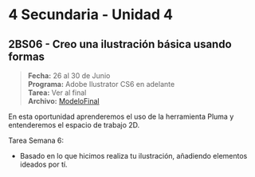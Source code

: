 # 4 Secundaria - Unidad 4

<div class="currentTheme">

## 2BS06 - Creo una ilustración básica usando formas

> **Fecha:** 26 al 30 de Junio<br> **Programa:** Adobe Ilustrator CS6 en adelante<br> **Tarea:** Ver al final<br> **Archivo:** [ModeloFinal](https://github.com/israelcueva/colegio-docs/blob/7f50c4bdb174f5f43f9eff963b208fbb7b3efb70/docs/1-secundaria/archivos/Unidad4/2BS06-Modelo-Final.pdf ':include :type=code')

En esta oportunidad aprenderemos el uso de la herramienta Pluma y entenderemos el espacio de trabajo 2D.

Tarea Semana 6:

- Basado en lo que hicimos realiza tu ilustración, añadiendo elementos ideados por tí.

</div>